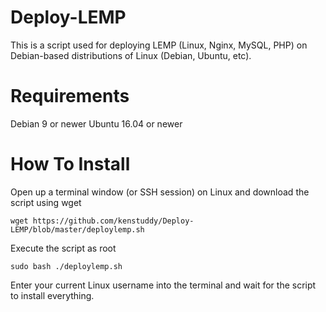 # Deploy-LEMP
This is a script used for deploying LEMP (Linux, Nginx, MySQL, PHP) on Debian-based distributions of Linux (Debian, Ubuntu, etc). 

# Requirements
Debian 9 or newer
Ubuntu 16.04 or newer

# How To Install
Open up a terminal window (or SSH session) on Linux and download the script using wget

```wget https://github.com/kenstuddy/Deploy-LEMP/blob/master/deploylemp.sh```

Execute the script as root

```sudo bash ./deploylemp.sh```

Enter your current Linux username into the terminal and wait for the script to install everything.
